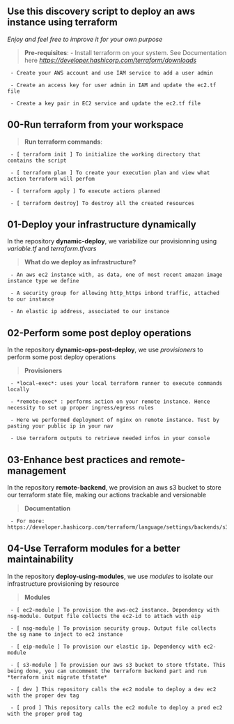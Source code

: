 ## Use this discovery script to deploy an aws instance using terraform

*Enjoy and feel free to improve it for your own purpose*

  > **Pre-requisites**: 
     - Install terraform on your system. See Documentation here *https://developer.hashicorp.com/terraform/downloads*

     - Create your AWS account and use IAM service to add a user admin

     - Create an access key for user admin in IAM and update the ec2.tf file

     - Create a key pair in EC2 service and update the ec2.tf file

## 00-Run terraform from your workspace 
  > **Run terraform commands**:

     - [ terraform init ] To initialize the working directory that contains the script

     - [ terraform plan ] To create your execution plan and view what action terraform will perfom

     - [ terraform apply ] To execute actions planned
     
     - [ terraform destroy] To destroy all the created resources

## 01-Deploy your infrastructure dynamically
In the repository **dynamic-deploy**, we variabilize our provisionning using *variable.tf* and *terraform.tfvars*
   > **What do we deploy as infrastructure?**

     - An aws ec2 instance with, as data, one of most recent amazon image instance type we define

     - A security group for allowing http_https inbond traffic, attached to our instance

     - An elastic ip address, associated to our instance

## 02-Perform some post deploy operations
In the repository **dynamic-ops-post-deploy**, we use *provisioners* to perform some post deploy operations
   > **Provisioners**

     - *local-exec*: uses your local terraform runner to execute commands locally

     - *remote-exec* : performs action on your remote instance. Hence necessity to set up proper ingress/egress rules

     - Here we performed deployment of nginx on remote instance. Test by pasting your public ip in your nav

     - Use terraform outputs to retrieve needed infos in your console

## 03-Enhance best practices and remote-management
In the repository **remote-backend**, we provision an aws s3 bucket to store our terraform state file, making our actions trackable and versionable
   > **Documentation**

     - For more: https://developer.hashicorp.com/terraform/language/settings/backends/s3

## 04-Use Terraform modules for a better maintainability
In the repository **deploy-using-modules**, we use *modules* to isolate our infrastructure provisioning by resource
   > **Modules**

     - [ ec2-module ] To provision the aws-ec2 instance. Dependency with nsg-module. Output file collects the ec2-id to attach with eip

     - [ nsg-module ] To provision security group. Output file collects the sg name to inject to ec2 instance

     - [ eip-module ] To provision our elastic ip. Dependency with ec2-module

     - [ s3-module ] To provision our aws s3 bucket to store tfstate. This being done, you can uncomment the terraform backend part and run *terraform init migrate tfstate*

     - [ dev ] This repository calls the ec2 module to deploy a dev ec2 with the proper dev tag

     - [ prod ] This repository calls the ec2 module to deploy a prod ec2 with the proper prod tag

